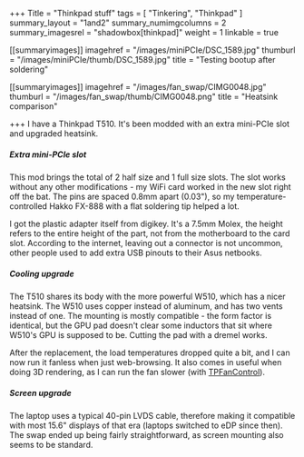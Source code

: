 +++
Title = "Thinkpad stuff"
tags = [ "Tinkering", "Thinkpad" ]
summary_layout = "1and2"
summary_numimgcolumns = 2
summary_imagesrel = "shadowbox[thinkpad]"
weight = 1
linkable = true

[[summaryimages]]
imagehref = "/images/miniPCIe/DSC_1589.jpg"
thumburl = "/images/miniPCIe/thumb/DSC_1589.jpg"
title = "Testing bootup after soldering"

[[summaryimages]]
imagehref = "/images/fan_swap/CIMG0048.jpg"
thumburl = "/images/fan_swap/thumb/CIMG0048.png"
title = "Heatsink comparison"

+++
I have a Thinkpad T510. It's been modded with an extra mini-PCIe slot and upgraded heatsink.
<!--more-->

##### Extra mini-PCIe slot
This mod brings the total of 2 half size and 1 full size slots. The slot works without any other modifications - my WiFi card worked in the new slot right off the bat. The pins are spaced 0.8mm apart (0.03"), so my temperature-controlled Hakko FX-888 with a flat soldering tip helped a lot. 

I got the plastic adapter itself from digikey. It's a 7.5mm Molex, the height refers to the entire height of the part, not from the motherboard to the card slot. According to the internet, leaving out a connector is not uncommon, other people used to add extra USB pinouts to their Asus netbooks.

##### Cooling upgrade
The T510 shares its body with the more powerful W510, which has a nicer heatsink. The W510 uses copper instead of aluminum, and has two vents instead of one. The mounting is mostly compatible - the form factor is identical, but the GPU pad doesn't clear some inductors that sit where W510's GPU is supposed to be. Cutting the pad with a dremel works.

After the replacement, the load temperatures dropped quite a bit, and I can now run it fanless when just web-browsing. It also comes in useful when doing 3D rendering, as I can run the fan slower (with [TPFanControl](http://www.staff.uni-marburg.de/~schmitzr/donate.html)).

##### Screen upgrade
The laptop uses a typical 40-pin LVDS cable, therefore making it compatible with most 15.6" displays of that era (laptops switched to eDP since then). The swap ended up being fairly straightforward, as screen mounting also seems to be standard.